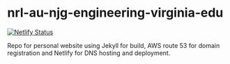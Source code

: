 # nrl-au-njg-engineering-virginia-edu

[![Netlify Status](https://api.netlify.com/api/v1/badges/64a959ad-b3f4-4451-9f05-a9fbb7e378d1/deploy-status)](https://app.netlify.com/sites/dylanbird/deploys)

Repo for personal website using Jekyll for build, AWS route 53 for domain registration and Netlify for DNS hosting and deployment.

